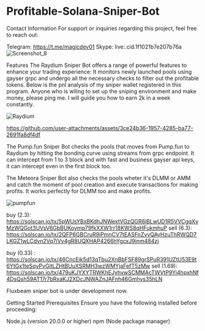 # Profitable-Solana-Sniper-Bot

Contact Information
For support or inquiries regarding this project, feel free to reach out:

Telegram: https://t.me/magicdev01 Skype: live:.cid.1f1021b7e207b76a
![Screenshot_8](https://github.com/user-attachments/assets/0e6118c1-6b06-488f-8ce7-3df548139527)

Features
The Raydium Sniper Bot offers a range of powerful features to enhance your trading experience:
It monitors newly launched pools using gayser grpc and undergo all the necessary checks to filter out the profitable tokens.
Below is the pnl analysis of my sniper wallet registered in this program.
Anyone who is wlling to set up the sniping environment and make money, please ping me.
I will guide you how to earn 2k in a week constantly.


![Raydium](https://github.com/user-attachments/assets/f374219a-c0ab-41f5-b41b-84446a4a8573)



https://github.com/user-attachments/assets/3ce24b36-1957-4285-ba77-2691fa8df4df



The Pump.fun Sniper Bot checks the pools that moves from Pump.fun to Raydium by hitting the bonding curve using streams from grpc endpoint.
It can intercept from 1 to 3 block and with fast and business gayser api keys, it can intercept even in the first block too.

The Meteora Sniper Bot also checks the pools wheter it's DLMM or AMM and catch the moment of pool creation and execute transactions for making profits.
It works perfectly for DLMM too and make profits.


![pumpfun](https://github.com/user-attachments/assets/a1da8220-0d78-4a26-ab05-aa1649ad5aaa)

buy (2.3): https://solscan.io/tx/5pWUsYBxBKdhJNWextVGzQGR6iBLwUD1R5VVCgqXyMzWQGot3UVsV6GbBUKoymp79fkXXW1rr18KWS8qHFukmhuP
sell (6.3): https://solscan.io/tx/2QFP6GBCruR9iPmnCV7tEASFnZvyQAyHzuThRWQD7LKGZ1wLCdvn2Vq7iVv4gR8UQXHAP4266hYgcxJ9inm484zj

buy (0.33) : https://solscan.io/tx/46CncEik5d13qTbu2XnBbFSF89grSPuR391UZtU53E9t6YtGx1teSqyPvGitLZHtBUuXSRMH3wzWMYjaFefT5zMw
sell (1.69): https://solscan.io/tx/479uKJYXYTRWKhEJyhvwSCMMAcTWVtP9Yi4hpxhNf4DsQsh59AT17r7bRxaKJ2XDcJNWAZnJAFnh46Gmhys35hLN

Fluxbeam sniper bot is under development now.

Getting Started
Prerequisites
Ensure you have the following installed before proceeding:

Node.js (version 20.0.0 or higher)
npm (Node package manager)


